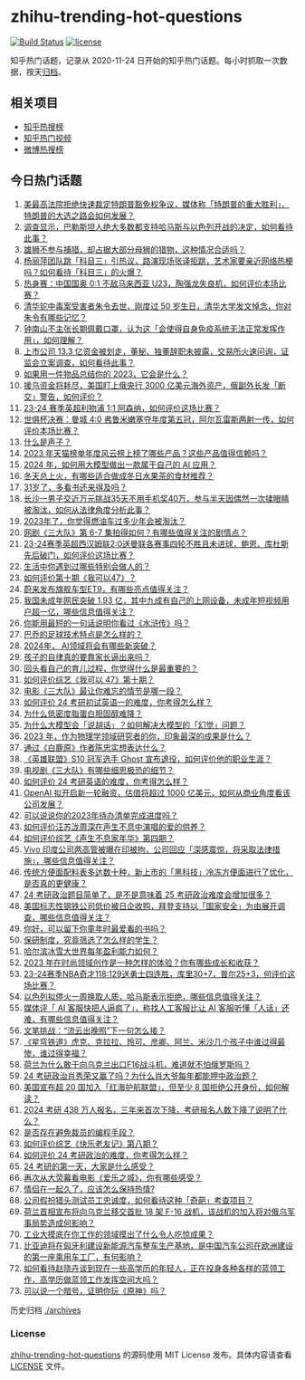 # zhihu-trending-hot-questions

[![Build Status](https://github.com/justjavac/zhihu-trending-hot-questions/workflows/ci/badge.svg?branch=master)](https://github.com/justjavac/zhihu-trending-hot-questions/actions)
[![license](https://img.shields.io/github/license/justjavac/zhihu-trending-hot-questions)](https://github.com/justjavac/zhihu-trending-hot-questions/blob/master/LICENSE)

知乎热门话题，记录从 2020-11-24
日开始的知乎热门话题。每小时抓取一次数据，按天[归档](./archives)。

## 相关项目

- [知乎热搜榜](https://github.com/justjavac/zhihu-trending-top-search)
- [知乎热门视频](https://github.com/justjavac/zhihu-trending-hot-video)
- [微博热搜榜](https://github.com/justjavac/weibo-trending-hot-search)

## 今日热门话题

<!-- BEGIN -->
<!-- 最后更新时间 Sun Dec 24 2023 11:16:34 GMT+0800 (China Standard Time) -->

1. [美最高法院拒绝快速裁定特朗普豁免权争议，媒体称「特朗普的重大胜利」，特朗普的大选之路会如何发展？](https://www.zhihu.com/question/636302783)
1. [调查显示，巴勒斯坦人绝大多数都支持哈马斯与以色列开战的决定，如何看待此事？](https://www.zhihu.com/question/636073050)
1. [雄狮不参与捕猎，却占据大部分母狮的猎物，这种情况合适吗？](https://www.zhihu.com/question/632494260)
1. [杨丽萍团队跳「科目三」引热议，路演现场张译拒跳，艺术家要亲近网络热梗吗？如何看待「科目三」的火爆？](https://www.zhihu.com/question/636192435)
1. [热身赛：中国国奥 0:1 不敌马来西亚 U23，陶强龙失良机，如何评价本场比赛？](https://www.zhihu.com/question/636301644)
1. [清华铊中毒案受害者朱令去世，刚度过 50 岁生日，清华大学发文悼念，你对朱令有哪些记忆？](https://www.zhihu.com/question/636249598)
1. [钟南山不主张长期佩戴口罩，认为这「会使得自身免疫系统无法正常发挥作用」，如何理解？](https://www.zhihu.com/question/636287835)
1. [上市公司 13.3 亿资金被划走，董秘、独董辞职未披露，交易所火速问询，证监会立案调查，如何看待此事？](https://www.zhihu.com/question/636233398)
1. [如果用一件物品总结你的 2023，它会是什么？](https://www.zhihu.com/question/635776532)
1. [援乌资金将耗尽，美国盯上俄央行 3000 亿美元海外资产，俄副外长发「断交」警告，如何评价？](https://www.zhihu.com/question/636284955)
1. [23-24 赛季英超利物浦 1:1 阿森纳，如何评价这场比赛？](https://www.zhihu.com/question/636380683)
1. [世俱杯决赛：曼城 4:0 弗鲁米嫩塞夺年度第五冠，阿尔瓦雷斯两射一传，如何评价本场比赛？](https://www.zhihu.com/question/636213108)
1. [什么是声子？](https://www.zhihu.com/question/23004818)
1. [2023 年天猫榜单年度风云榜上榜了哪些产品？这些产品值得信赖吗？](https://www.zhihu.com/question/635776837)
1. [2024 年，如何用大模型做出一款属于自己的 AI 应用？](https://www.zhihu.com/question/635320578)
1. [冬天总上火，有哪些适合做成冬日水果茶的食材推荐？](https://www.zhihu.com/question/629258109)
1. [31岁了，多看书还来得及吗？](https://www.zhihu.com/question/627701056)
1. [长沙一男子交近万元挑战35天不用手机奖40万，参与半天因偶然一次揉眼睛被淘汰，如何从法律角度分析此事？](https://www.zhihu.com/question/635829618)
1. [2023年了，你觉得燃油车过多少年会被淘汰？](https://www.zhihu.com/question/583148481)
1. [网剧《三大队》第 6-7 集拍得如何？有哪些值得关注的剧情点？](https://www.zhihu.com/question/636329844)
1. [23-24赛季英超西汉姆联2:0送曼联各赛事四轮不胜且未进球，鲍恩、库杜斯先后破门，如何评价这场比赛？](https://www.zhihu.com/question/636350430)
1. [生活中你遇到过哪些特别会做人的？](https://www.zhihu.com/question/346020244)
1. [如何评价第十期《我可以47》？](https://www.zhihu.com/question/636322189)
1. [蔚来发布旗舰车型ET9，有哪些亮点值得关注？](https://www.zhihu.com/question/636325300)
1. [我国未成年网民突破 1.93 亿，其中九成有自己的上网设备，未成年短视频用户超一亿，哪些信息值得关注？](https://www.zhihu.com/question/636343924)
1. [你能用最短的一句话说明你看过《水浒传》吗？](https://www.zhihu.com/question/626695634)
1. [巴乔的足球技术特点是怎么样的？](https://www.zhihu.com/question/550649118)
1. [2024年， AI领域将会有哪些新突破？](https://www.zhihu.com/question/635190738)
1. [孩子的自律真的要靠家长逼出来吗？](https://www.zhihu.com/question/436192830)
1. [回头看自己的育儿过程，你觉得什么是最重要的？](https://www.zhihu.com/question/635688120)
1. [如何评价综艺《我可以 47》第十期？](https://www.zhihu.com/question/636311983)
1. [电影《三大队》最让你难忘的情节是哪一段？](https://www.zhihu.com/question/635224946)
1. [如何评价 24 考研初试英语一的难度，你考得怎么样？](https://www.zhihu.com/question/636296625)
1. [为什么低密度脂蛋白胆固醇难降？](https://www.zhihu.com/question/632400090)
1. [为什么大模型会「说胡话」？如何解决大模型的「幻觉」问题？](https://www.zhihu.com/question/635776684)
1. [2023 年，作为物理学领域研究者的你，印象最深的成果是什么？](https://www.zhihu.com/question/632611369)
1. [通过《白鹿原》作者陈忠实想表达什么？](https://www.zhihu.com/question/634965676)
1. [《英雄联盟》S10 冠军选手 Ghost 宣布退役，如何评价他的职业生涯？](https://www.zhihu.com/question/636242778)
1. [电视剧《三大队》有哪些细思极恐的细节？](https://www.zhihu.com/question/635968930)
1. [如何评价 24 考研英语的难度，你考得怎么样？](https://www.zhihu.com/question/636296644)
1. [OpenAI 拟开启新一轮融资，估值将超过 1000 亿美元，如何从商业角度看该公司发展？](https://www.zhihu.com/question/636259429)
1. [可以说说你的2023年待办清单完成进度吗？](https://www.zhihu.com/question/636189838)
1. [如何评价汪苏泷周深在声生不息中演唱的爱的供养？](https://www.zhihu.com/question/636270355)
1. [如何评价综艺《声生不息家年华》第四期？](https://www.zhihu.com/question/636244795)
1. [Vivo 印度公司两高管被曝在印被拘，公司回应「深感震惊，将采取法律措施」，哪些信息值得关注？](https://www.zhihu.com/question/636408675)
1. [传统方便面配料表多达数十种，新上市的「黑科技」冷冻方便面进行了优化，是否真的更健康？](https://www.zhihu.com/question/636137625)
1. [24 考研政治题目简单了，是不是意味着 25 考研政治难度会增加很多？](https://www.zhihu.com/question/636259410)
1. [美国标志性钢铁公司低价被日企收购，拜登支持以「国家安全」为由展开调查，哪些信息值得关注？](https://www.zhihu.com/question/636086301)
1. [你好，可以留下你童年时最爱看的书吗？](https://www.zhihu.com/question/630833542)
1. [保研制度，究竟筛选了怎么样的学生？](https://www.zhihu.com/question/627930104)
1. [哈尔滨冰雪大世界每年盈利能力如何？](https://www.zhihu.com/question/55377016)
1. [2023 年在时尚领域创作是一种怎样的体验？你有哪些成长和收获？](https://www.zhihu.com/question/636095972)
1. [23-24赛季NBA奇才118:129送勇士四连胜，库里30+7，普尔25+3，何评价这场比赛？](https://www.zhihu.com/question/636248208)
1. [以色列拟停火一周换取人质，哈马斯表示拒绝，哪些信息值得关注？](https://www.zhihu.com/question/636071959)
1. [媒体评「 AI 客服快把人逼疯了」，称找人工客服比让 AI 客服听懂「人话」还难，有哪些信息值得关注？](https://www.zhihu.com/question/636116155)
1. [文笔挑战：“流云出晚照”下一句怎么接？](https://www.zhihu.com/question/636122185)
1. [《星穹铁道》虎克、克拉拉、玲可、彦卿、阿兰、米沙几个孩子中谁过得最惨，谁过得幸福？](https://www.zhihu.com/question/636069884)
1. [荷兰为什么敢于向乌克兰出口F16战斗机，难道就不怕俄罗斯吗？](https://www.zhihu.com/question/636258904)
1. [24 考研政治肖秀荣又赢了吗？为什么肖大爷每年都能押中政治题？](https://www.zhihu.com/question/636254724)
1. [美国宣布超 20 国加入「红海护航联盟」，但至少 8 国拒绝公开身份，如何解读？](https://www.zhihu.com/question/636240980)
1. [2024 考研 438 万人报名，三年来首次下降，考研报名人数下降了说明了什么？](https://www.zhihu.com/question/632206142)
1. [是否存在避免裁员的编程手段？](https://www.zhihu.com/question/634185404)
1. [如何评价综艺《快乐老友记》第八期？](https://www.zhihu.com/question/636061344)
1. [如何评价 24 考研政治的难度，你考得怎么样？](https://www.zhihu.com/question/636240631)
1. [24 考研的第一天，大家是什么感受？](https://www.zhihu.com/question/636235273)
1. [再次从大荧幕看电影《爱乐之城》，你有哪些感受？](https://www.zhihu.com/question/636155395)
1. [情侣在一起久了，应该怎么保持热情?](https://www.zhihu.com/question/636080304)
1. [公司假扮猎头测试员工忠诚度，如何看待这种「奇葩」考查项目？](https://www.zhihu.com/question/635934996)
1. [荷兰首相宣布将向乌克兰移交首批 18 架 F-16 战机，该战机的加入将对俄乌军事局势造成何影响？](https://www.zhihu.com/question/636242343)
1. [工业大摸底在你工作的领域摸出了什么令人吃惊成果？](https://www.zhihu.com/question/634803024)
1. [比亚迪将在匈牙利建设新能源汽车整车生产基地，是中国汽车公司在欧洲建设的第一座乘用车工厂，有何影响？](https://www.zhihu.com/question/636233414)
1. [如何看待赵晓卉谈到现在一些高学历的年轻人，正在投身各种各样的蓝领工作，高学历做蓝领工作发挥空间大吗？](https://www.zhihu.com/question/636181103)
1. [可以说一个暗号，证明你玩《原神》吗？](https://www.zhihu.com/question/630256756)

<!-- END -->

历史归档 [./archives](./archives)

### License

[zhihu-trending-hot-questions](https://github.com/justjavac/zhihu-trending-hot-questions)
的源码使用 MIT License 发布。具体内容请查看 [LICENSE](./LICENSE) 文件。
